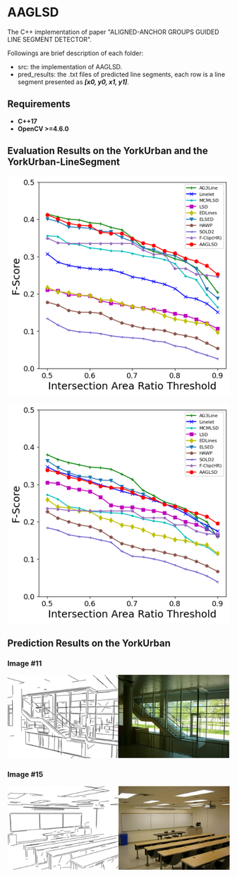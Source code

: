# AAGLSD
The C++ implementation of paper "ALIGNED-ANCHOR GROUPS GUIDED LINE SEGMENT DETECTOR". 

Followings are brief description of each folder:
- src: the implementation of AAGLSD.
- pred_results: the .txt files of predicted line segments, each row is a line segment presented as ***[x0, y0, x1, y1]***.

## Requirements
- **C++17**
- **OpenCV >=4.6.0**

## Evaluation Results on the YorkUrban and the YorkUrban-LineSegment
![Fsc-YUD](./imgs/F-Score_YUD.png)  

![Fsc-YULD](./imgs/F-Score_YULD.png)  

## Prediction Results on the YorkUrban
### Image #11  
![#1](./imgs/eg1.png)  

### Image #15  
![#2](./imgs/eg2.png)  
